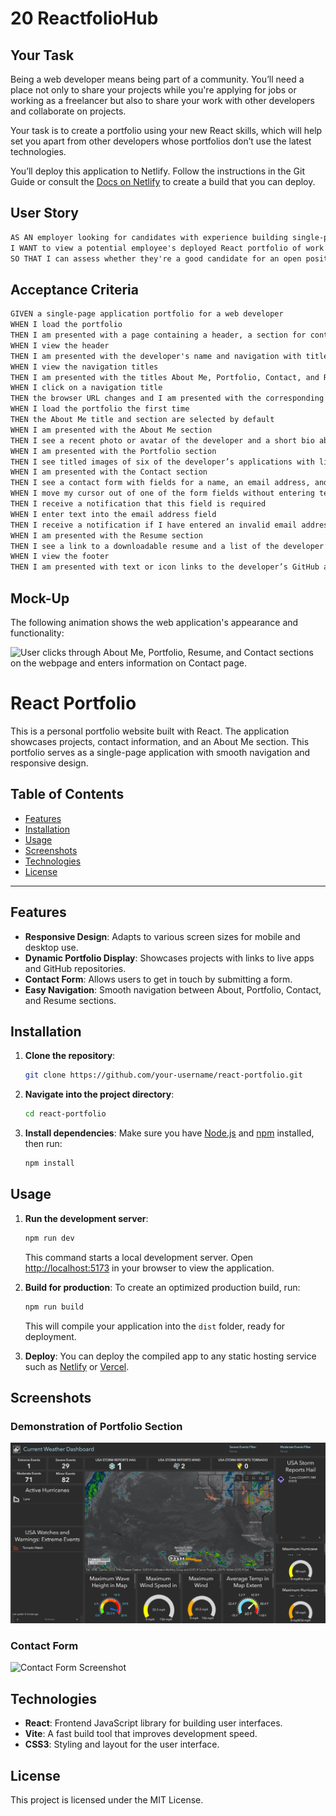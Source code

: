 # 20 ReactfolioHub

## Your Task

Being a web developer means being part of a community. You’ll need a place not only to share your projects while you're applying for jobs or working as a freelancer but also to share your work with other developers and collaborate on projects.

Your task is to create a portfolio using your new React skills, which will help set you apart from other developers whose portfolios don’t use the latest technologies.

You’ll deploy this application to Netlify. Follow the instructions in the Git Guide or consult the [Docs on Netlify](https://vitejs.dev/guide/static-deploy.html#netlify) to create a build that you can deploy.

## User Story

```md
AS AN employer looking for candidates with experience building single-page applications
I WANT to view a potential employee's deployed React portfolio of work samples
SO THAT I can assess whether they're a good candidate for an open position
```

## Acceptance Criteria

```md
GIVEN a single-page application portfolio for a web developer
WHEN I load the portfolio
THEN I am presented with a page containing a header, a section for content, and a footer
WHEN I view the header
THEN I am presented with the developer's name and navigation with titles corresponding to different sections of the portfolio
WHEN I view the navigation titles
THEN I am presented with the titles About Me, Portfolio, Contact, and Resume, and the title corresponding to the current section is highlighted
WHEN I click on a navigation title
THEN the browser URL changes and I am presented with the corresponding section below the navigation and that title is highlighted
WHEN I load the portfolio the first time
THEN the About Me title and section are selected by default
WHEN I am presented with the About Me section
THEN I see a recent photo or avatar of the developer and a short bio about them
WHEN I am presented with the Portfolio section
THEN I see titled images of six of the developer’s applications with links to both the deployed applications and the corresponding GitHub repositories
WHEN I am presented with the Contact section
THEN I see a contact form with fields for a name, an email address, and a message
WHEN I move my cursor out of one of the form fields without entering text
THEN I receive a notification that this field is required
WHEN I enter text into the email address field
THEN I receive a notification if I have entered an invalid email address
WHEN I am presented with the Resume section
THEN I see a link to a downloadable resume and a list of the developer’s proficiencies
WHEN I view the footer
THEN I am presented with text or icon links to the developer’s GitHub and LinkedIn profiles, and their profile on a third platform (Stack Overflow, Twitter)
```

## Mock-Up

The following animation shows the web application's appearance and functionality:

![User clicks through About Me, Portfolio, Resume, and Contact sections on the webpage and enters information on Contact page.](./Assets/20-react-homework-demo-01.gif)

# React Portfolio

This is a personal portfolio website built with React. The application showcases projects, contact information, and an About Me section. This portfolio serves as a single-page application with smooth navigation and responsive design.

## Table of Contents
- [Features](#features)
- [Installation](#installation)
- [Usage](#usage)
- [Screenshots](#screenshots)
- [Technologies](#technologies)
- [License](#license)

---

## Features
- **Responsive Design**: Adapts to various screen sizes for mobile and desktop use.
- **Dynamic Portfolio Display**: Showcases projects with links to live apps and GitHub repositories.
- **Contact Form**: Allows users to get in touch by submitting a form.
- **Easy Navigation**: Smooth navigation between About, Portfolio, Contact, and Resume sections.

## Installation
1. **Clone the repository**:
    ```bash
    git clone https://github.com/your-username/react-portfolio.git
    ```

2. **Navigate into the project directory**:
    ```bash
    cd react-portfolio
    ```

3. **Install dependencies**:
    Make sure you have [Node.js](https://nodejs.org/) and [npm](https://www.npmjs.com/) installed, then run:
    ```bash
    npm install
    ```

## Usage
1. **Run the development server**:
    ```bash
    npm run dev
    ```
    This command starts a local development server. Open [http://localhost:5173](http://localhost:5173) in your browser to view the application.

2. **Build for production**:
    To create an optimized production build, run:
    ```bash
    npm run build
    ```
    This will compile your application into the `dist` folder, ready for deployment.

3. **Deploy**:
    You can deploy the compiled app to any static hosting service such as [Netlify](https://www.netlify.com/) or [Vercel](https://vercel.com/).

## Screenshots
### Demonstration of Portfolio Section
![Portfolio Screenshot](./src/assets/images/weather-dashboard.jpg)

### Contact Form
![Contact Form Screenshot](./src/assets/images/contact-form-screenshot.png)

## Technologies
- **React**: Frontend JavaScript library for building user interfaces.
- **Vite**: A fast build tool that improves development speed.
- **CSS3**: Styling and layout for the user interface.

## License
This project is licensed under the MIT License.
